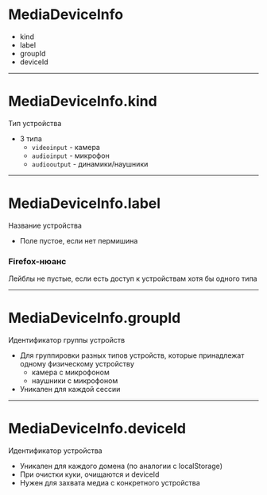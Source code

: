 # MediaDeviceInfo

<div class="list">

<v-clicks depth="2">

- kind
- label
- groupId
- deviceId

</v-clicks>

</div>

<style>
.slidev-layout .list li {
  @apply text-xl;
}
</style>

---

# MediaDeviceInfo.kind

Тип устройства

<v-clicks depth="2">

- 3 типа
  - `videoinput` - камера
  - `audioinput` - микрофон
  - `audiooutput` - динамики/наушники

</v-clicks>

<!--
Не читать значения
-->

---

# MediaDeviceInfo.label

Название устройства

<v-clicks>

- Поле пустое, если нет пермишина

</v-clicks>


<div v-click class="yellow-block mt-auto w-6/12">

### Firefox-нюанс

Лейблы не пустые, если есть доступ к&nbsp;устройствам хотя бы одного типа 

</div>

---

# MediaDeviceInfo.groupId

Идентификатор группы устройств

<v-clicks depth="2"> 

- Для группировки разных типов устройств, которые принадлежат одному физическому устройству
  - камера с микрофоном
  - наушники с микрофоном
- Уникален для каждой сессии

</v-clicks>

---

# MediaDeviceInfo.deviceId

Идентификатор устройства

<v-clicks>

- Уникален для каждого домена (по аналогии с localStorage)
- При очистки куки, очищаются и deviceId
- Нужен для захвата медиа с конкретного устройства

</v-clicks>

<!--
TODO: Проговорить, что deviceId сохраняется, даже если открыть в другой вкладке
-->
